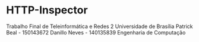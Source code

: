 # HTTP-Inspector
Trabalho Final de Teleinformática e Redes 2
Universidade de Brasília
Patrick Beal - 150143672
Danillo Neves - 140135839
Engenharia de Computação
